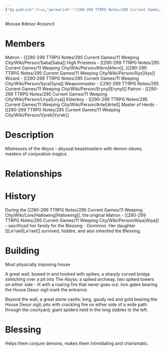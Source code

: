 ```yaml
---
{"dg-publish":true,"permalink":"/290-299 TTRPG Notes/295 Current Games/11 Weeping City/Wiki/House/Desor/"}
---
```



#house #desor #council 

# Members

Matron - [[290-299 TTRPG Notes/295 Current Games/11 Weeping City/Wiki/Person/Saba\|Saba]]
High Priestess - [[290-299 TTRPG Notes/295 Current Games/11 Weeping City/Wiki/Person/Afern\|Afern]], [[290-299 TTRPG Notes/295 Current Games/11 Weeping City/Wiki/Person/Iilys\|Iilys]]
Wizard - [[290-299 TTRPG Notes/295 Current Games/11 Weeping City/Wiki/Person/Syra\|Syra]]
Weaponmaster - [[290-299 TTRPG Notes/295 Current Games/11 Weeping City/Wiki/Person/Erynyl\|Erynyl]]
Patron - [[290-299 TTRPG Notes/295 Current Games/11 Weeping City/Wiki/Person/Lirya\|Lirya]]
Elderboy - [[290-299 TTRPG Notes/295 Current Games/11 Weeping City/Wiki/Person/Artel\|Artel]]
Master of Herds - [[290-299 TTRPG Notes/295 Current Games/11 Weeping City/Wiki/Person/Vyrek\|Vyrek]]

# Description

Mistresses of the Abyss - abyssal beastmasters with demon slaves; masters of conjuration magics.

# Relationships

# History

During the [[290-299 TTRPG Notes/295 Current Games/11 Weeping City/Wiki/Lore/Hallowing\|Hallowing]], the original Matron - [[290-299 TTRPG Notes/295 Current Games/11 Weeping City/Wiki/Person/Aliya\|Aliya]] - sacrificed her family for the Blessing - Dominion.
Her daughter [[La'rael\|La'rael]] survived, hidden, and also inherited the Blessing.

# Building

Most physically imposing house

A great wall, bowed in and hooked with spikes; a sharply curved bridge stretching over a pit into The Abyss; a spiked archway, two spiked towers on either side - lit with a roaring fire that never goes out. Iron gates bearing the House Desor sigil mark the entrance.

Beyond the wall, a great stone castle; long, gaudy red and gold bearing the House Desor sigil; pits with crackling fire on either side of a wide path through the courtyard; giant spiders held in the long stables to the left.

# Blessing

Helps them conjure demons, makes them intimidating and charismatic.